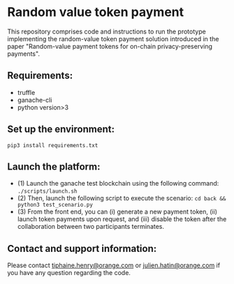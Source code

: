Random value token payment 
======

This repository comprises code and instructions to run the prototype implementing the random-value token payment solution introduced in the paper "Random-value payment tokens for on-chain privacy-preserving payments". 


Requirements:
----
* truffle 
* ganache-cli
* python version>3 

Set up the environment:
----
```pip3 install requirements.txt```

Launch the platform: 
----
* (1) Launch the ganache test blockchain using the following command: 
```./scripts/launch.sh```
* (2) Then, launch the following script to execute the scenario:
```cd back && python3 test_scenario.py```
* (3) From the front end, you can (i) generate a new payment token, (ii) launch token payments upon request, and (iii) disable the token after the collaboration between two participants terminates.   

Contact and support information:
---
Please contact tiphaine.henry@orange.com or julien.hatin@orange.com if you have any question regarding the code. 
